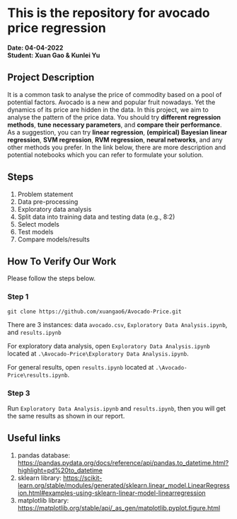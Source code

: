 # This is the repository for avocado price regression
**Date: 04-04-2022**  
**Student: Xuan Gao & Kunlei Yu**  
## Project Description
It is a common task to analyse the price of commodity based on a pool of potential factors. Avocado is a new and popular fruit nowadays. Yet the dynamics of its price are hidden in the data. In this project, we aim to analyse the pattern of the price data. You should try **different regression methods**, **tune necessary parameters**, and **compare their performance**. As a suggestion, you can try **linear regression**, **(empirical) Bayesian linear regression**, **SVM regression**, **RVM regression**, **neural networks**, and any other methods you prefer. In the link below, there are more description and potential notebooks which you can refer to formulate your solution.  
## Steps
1. Problem statement
2. Data pre-processing
3. Exploratory data analysis
4. Split data into training data and testing data (e.g., 8:2)
5. Select models
6. Test models    
7. Compare models/results

## **How To Verify Our Work**
Please follow the steps below.  
### **Step 1**

```
git clone https://github.com/xuangao6/Avocado-Price.git
```
There are 3 instances: data `avocado.csv`, `Exploratory Data Analysis.ipynb`, and `results.ipynb`

For exploratory data analysis, open `Exploratory Data Analysis.ipynb` located at `.\Avocado-Price\Exploratory Data Analysis.ipynb`.    

For general results, open `results.ipynb` located at `.\Avocado-Price\results.ipynb`.

### **Step 3**
Run `Exploratory Data Analysis.ipynb` and `results.ipynb`, then you will get the same results as shown in our report.

## Useful links
1. pandas database: https://pandas.pydata.org/docs/reference/api/pandas.to_datetime.html?highlight=pd%20to_datetime
2. sklearn library: https://scikit-learn.org/stable/modules/generated/sklearn.linear_model.LinearRegression.html#examples-using-sklearn-linear-model-linearregression  
3. matplotlib library: https://matplotlib.org/stable/api/_as_gen/matplotlib.pyplot.figure.html
